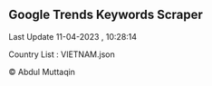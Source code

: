 

## Google Trends Keywords Scraper 
 
Last Update 11-04-2023 , 10:28:14

Country List :
VIETNAM.json



© Abdul Muttaqin 
